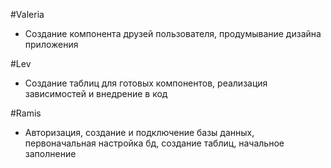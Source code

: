 #Valeria
- Создание компонента друзей пользователя, продумывание дизайна приложения

#Lev
- Создание таблиц для готовых компонентов, реализация зависимостей и внедрение в код

#Ramis
- Авторизация, создание и подключение базы данных, первоначальная настройка бд, создание таблиц, начальное заполнение
